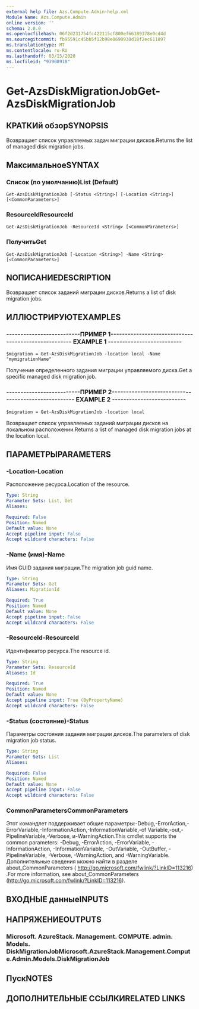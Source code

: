 ```yaml
---
external help file: Azs.Compute.Admin-help.xml
Module Name: Azs.Compute.Admin
online version: ''
schema: 2.0.0
ms.openlocfilehash: 06f2d231754fc422115cf800ef66189378e0cd4d
ms.sourcegitcommit: fb95591c45bb5f12b98e0690938d18f2ec611897
ms.translationtype: MT
ms.contentlocale: ru-RU
ms.lasthandoff: 03/15/2020
ms.locfileid: "93908918"
---
```

# <span data-ttu-id="3b13c-101">Get-AzsDiskMigrationJob</span><span class="sxs-lookup"><span data-stu-id="3b13c-101">Get-AzsDiskMigrationJob</span></span>

## <span data-ttu-id="3b13c-102">КРАТКИй обзор</span><span class="sxs-lookup"><span data-stu-id="3b13c-102">SYNOPSIS</span></span>
<span data-ttu-id="3b13c-103">Возвращает список управляемых задач миграции дисков.</span><span class="sxs-lookup"><span data-stu-id="3b13c-103">Returns the list of managed disk migration jobs.</span></span>

## <span data-ttu-id="3b13c-104">Максимальное</span><span class="sxs-lookup"><span data-stu-id="3b13c-104">SYNTAX</span></span>

### <span data-ttu-id="3b13c-105">Список (по умолчанию)</span><span class="sxs-lookup"><span data-stu-id="3b13c-105">List (Default)</span></span>
```
Get-AzsDiskMigrationJob [-Status <String>] [-Location <String>] [<CommonParameters>]
```

### <span data-ttu-id="3b13c-106">ResourceId</span><span class="sxs-lookup"><span data-stu-id="3b13c-106">ResourceId</span></span>
```
Get-AzsDiskMigrationJob -ResourceId <String> [<CommonParameters>]
```

### <span data-ttu-id="3b13c-107">Получить</span><span class="sxs-lookup"><span data-stu-id="3b13c-107">Get</span></span>
```
Get-AzsDiskMigrationJob [-Location <String>] -Name <String> [<CommonParameters>]
```

## <span data-ttu-id="3b13c-108">NОПИСАНИЕ</span><span class="sxs-lookup"><span data-stu-id="3b13c-108">DESCRIPTION</span></span>
<span data-ttu-id="3b13c-109">Возвращает список заданий миграции дисков.</span><span class="sxs-lookup"><span data-stu-id="3b13c-109">Returns a list of disk migration jobs.</span></span>

## <span data-ttu-id="3b13c-110">ИЛЛЮСТРИРУЮТ</span><span class="sxs-lookup"><span data-stu-id="3b13c-110">EXAMPLES</span></span>

### <span data-ttu-id="3b13c-111">--------------------------ПРИМЕР 1--------------------------</span><span class="sxs-lookup"><span data-stu-id="3b13c-111">-------------------------- EXAMPLE 1 --------------------------</span></span>
```
$migration = Get-AzsDiskMigrationJob -location local -Name "mymigrationName"
```

<span data-ttu-id="3b13c-112">Получение определенного задания миграции управляемого диска.</span><span class="sxs-lookup"><span data-stu-id="3b13c-112">Get a specific managed disk migration job.</span></span>

### <span data-ttu-id="3b13c-113">--------------------------ПРИМЕР 2--------------------------</span><span class="sxs-lookup"><span data-stu-id="3b13c-113">-------------------------- EXAMPLE 2 --------------------------</span></span>
```
$migration = Get-AzsDiskMigrationJob -location local
```

<span data-ttu-id="3b13c-114">Возвращает список управляемых заданий миграции дисков на локальном расположении.</span><span class="sxs-lookup"><span data-stu-id="3b13c-114">Returns a list of managed disk migration jobs at the location local.</span></span>

## <span data-ttu-id="3b13c-115">ПАРАМЕТРЫ</span><span class="sxs-lookup"><span data-stu-id="3b13c-115">PARAMETERS</span></span>

### <span data-ttu-id="3b13c-116">-Location</span><span class="sxs-lookup"><span data-stu-id="3b13c-116">-Location</span></span>
<span data-ttu-id="3b13c-117">Расположение ресурса.</span><span class="sxs-lookup"><span data-stu-id="3b13c-117">Location of the resource.</span></span>

```yaml
Type: String
Parameter Sets: List, Get
Aliases: 

Required: False
Position: Named
Default value: None
Accept pipeline input: False
Accept wildcard characters: False
```

### <span data-ttu-id="3b13c-118">-Name (имя)</span><span class="sxs-lookup"><span data-stu-id="3b13c-118">-Name</span></span>
<span data-ttu-id="3b13c-119">Имя GUID задания миграции.</span><span class="sxs-lookup"><span data-stu-id="3b13c-119">The migration job guid name.</span></span>

```yaml
Type: String
Parameter Sets: Get
Aliases: MigrationId

Required: True
Position: Named
Default value: None
Accept pipeline input: False
Accept wildcard characters: False
```

### <span data-ttu-id="3b13c-120">-ResourceId</span><span class="sxs-lookup"><span data-stu-id="3b13c-120">-ResourceId</span></span>
<span data-ttu-id="3b13c-121">Идентификатор ресурса.</span><span class="sxs-lookup"><span data-stu-id="3b13c-121">The resource id.</span></span>

```yaml
Type: String
Parameter Sets: ResourceId
Aliases: Id

Required: True
Position: Named
Default value: None
Accept pipeline input: True (ByPropertyName)
Accept wildcard characters: False
```

### <span data-ttu-id="3b13c-122">-Status (состояние)</span><span class="sxs-lookup"><span data-stu-id="3b13c-122">-Status</span></span>
<span data-ttu-id="3b13c-123">Параметры состояния задания миграции дисков.</span><span class="sxs-lookup"><span data-stu-id="3b13c-123">The parameters of disk migration job status.</span></span>

```yaml
Type: String
Parameter Sets: List
Aliases: 

Required: False
Position: Named
Default value: None
Accept pipeline input: False
Accept wildcard characters: False
```

### <span data-ttu-id="3b13c-124">CommonParameters</span><span class="sxs-lookup"><span data-stu-id="3b13c-124">CommonParameters</span></span>
<span data-ttu-id="3b13c-125">Этот командлет поддерживает общие параметры:-Debug,-ErrorAction,-ErrorVariable,-InformationAction,-InformationVariable,-of Variable,-out,-PipelineVariable,-Verbose, и-WarningAction.</span><span class="sxs-lookup"><span data-stu-id="3b13c-125">This cmdlet supports the common parameters: -Debug, -ErrorAction, -ErrorVariable, -InformationAction, -InformationVariable, -OutVariable, -OutBuffer, -PipelineVariable, -Verbose, -WarningAction, and -WarningVariable.</span></span> <span data-ttu-id="3b13c-126">Дополнительные сведения можно найти в разделе about_CommonParameters ( http://go.microsoft.com/fwlink/?LinkID=113216) .</span><span class="sxs-lookup"><span data-stu-id="3b13c-126">For more information, see about_CommonParameters (http://go.microsoft.com/fwlink/?LinkID=113216).</span></span>

## <span data-ttu-id="3b13c-127">ВХОДНЫЕ данные</span><span class="sxs-lookup"><span data-stu-id="3b13c-127">INPUTS</span></span>

## <span data-ttu-id="3b13c-128">НАПРЯЖЕНИЕ</span><span class="sxs-lookup"><span data-stu-id="3b13c-128">OUTPUTS</span></span>

### <span data-ttu-id="3b13c-129">Microsoft. AzureStack. Management. COMPUTE. admin. Models. DiskMigrationJob</span><span class="sxs-lookup"><span data-stu-id="3b13c-129">Microsoft.AzureStack.Management.Compute.Admin.Models.DiskMigrationJob</span></span>

## <span data-ttu-id="3b13c-130">Пуск</span><span class="sxs-lookup"><span data-stu-id="3b13c-130">NOTES</span></span>

## <span data-ttu-id="3b13c-131">ДОПОЛНИТЕЛЬНЫЕ ССЫЛКИ</span><span class="sxs-lookup"><span data-stu-id="3b13c-131">RELATED LINKS</span></span>

